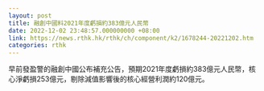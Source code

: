 ```yaml
---
layout: post
title: 融創中國料2021年度虧損約383億元人民幣
date: 2022-12-02 23:48:57.000000000 +08:00
link: https://news.rthk.hk/rthk/ch/component/k2/1678244-20221202.htm
categories: rthk
---
```


早前發盈警的融創中國公布補充公告，預期2021年度虧損約383億元人民幣，核心淨虧損253億元，剔除減值影響後的核心經營利潤約120億元。
